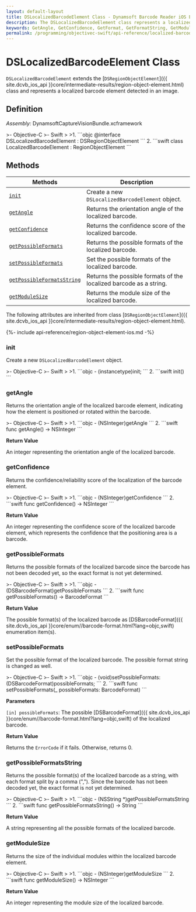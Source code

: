 ```yaml
---
layout: default-layout
title: DSLocalizedBarcodeElement Class - Dynamsoft Barcode Reader iOS Edition
description: The DSLocalizedBarcodeElement class represents a localized barcode element detected in an image. It is inherited from DSRegionObjectElement class.
keywords: GetAngle, GetConfidence, GetFormat, GetFormatString, GetModuleSize, DSLocalizedBarcodeElement, api reference
permalink: /programming/objectivec-swift/api-reference/localized-barcode-element.html
---
```


# DSLocalizedBarcodeElement Class

`DSLocalizedBarcodeElement` extends the [`DSRegionObjectElement`]({{ site.dcvb_ios_api }}core/intermediate-results/region-object-element.html) class and represents a localized barcode element detected in an image.

## Definition

*Assembly:* DynamsoftCaptureVisionBundle.xcframework

<div class="sample-code-prefix"></div>
>- Objective-C
>- Swift
>
>1. 
```objc
@interface DSLocalizedBarcodeElement : DSRegionObjectElement
```
2. 
```swift
class LocalizedBarcodeElement : RegionObjectElement
```

## Methods

| Methods | Description |
| ------- | ----------- |
| [`init`](#init) | Create a new `DSLocalizedBarcodeElement` object. |
| [`getAngle`](#getangle) | Returns the orientation angle of the localized barcode. |
| [`getConfidence`](#getconfidence) | Returns the confidence score of the localized barcode. |
| [`getPossibleFormats`](#getpossibleformats) | Returns the possible formats of the localized barcode. |
| [`setPossibleFormats`](#setpossibleformats) | Set the possible formats of the localized barcode. |
| [`getPossibleFormatsString`](#getpossibleformatsstring) | Returns the possible formats of the localized barcode as a string. |
| [`getModuleSize`](#getmodulesize) | Returns the module size of the localized barcode. |

The following attributes are inherited from class [`DSRegionObjectElement`]({{ site.dcvb_ios_api }}core/intermediate-results/region-object-element.html).

{%- include api-reference/region-object-element-ios.md -%}

### init

Create a new `DSLocalizedBarcodeElement` object.

<div class="sample-code-prefix"></div>
>- Objective-C
>- Swift
>
>1. 
```objc
- (instancetype)init;
```
2. 
```swift
init()
```

### getAngle

Returns the orientation angle of the localized barcode element, indicating how the element is positioned or rotated within the barcode.

<div class="sample-code-prefix"></div>
>- Objective-C
>- Swift
>
>1. 
```objc
- (NSInteger)getAngle
```
2. 
```swift
func getAngle() -> NSInteger
```

**Return Value**

An integer representing the orientation angle of the localized barcode.

### getConfidence

Returns the confidence/reliability score of the localization of the barcode element.

<div class="sample-code-prefix"></div>
>- Objective-C
>- Swift
>
>1. 
```objc
- (NSInteger)getConfidence
```
2. 
```swift
func getConfidence() -> NSInteger
```

**Return Value**

An integer representing the confidence score of the localized barcode element, which represents the confidence that the positioning area is a barcode.

### getPossibleFormats

Returns the possible formats of the localized barcode since the barcode has not been decoded yet, so the exact format is not yet determined.

<div class="sample-code-prefix"></div>
>- Objective-C
>- Swift
>
>1. 
```objc
- (DSBarcodeFormat)getPossibleFormats
```
2. 
```swift
func getPossibleFormats() -> BarcodeFormat
```

**Return Value**

The possible format(s) of the localized barcode as [DSBarcodeFormat]({{ site.dcvb_ios_api }}core/enum//barcode-format.html?lang=objc,swift) enumeration item(s).


### setPossibleFormats

Set the possible format of the localized barcode. The possible format string is changed as well.

<div class="sample-code-prefix"></div>
>- Objective-C
>- Swift
>
>1. 
```objc
- (void)setPossibleFormats:(DSBarcodeFormat)possibleFormats;
```
2. 
```swift
func setPossibleFormats(_ possibleFormats: BarcodeFormat)
```

**Parameters**

`[in] possibleFormats`: The possible [DSBarcodeFormat]({{ site.dcvb_ios_api }}core/enum//barcode-format.html?lang=objc,swift) of the localized barcode.

**Return Value**

Returns the `ErrorCode` if it fails. Otherwise, returns 0.

### getPossibleFormatsString

Returns the possible format(s) of the localized barcode as a string, with each format split by a comma (","). Since the barcode has not been decoded yet, the exact format is not yet determined.

<div class="sample-code-prefix"></div>
>- Objective-C
>- Swift
>
>1. 
```objc
- (NSString *)getPossibleFormatsString
```
2. 
```swift
func getPossibleFormatsString() -> String
```

**Return Value**

A string representing all the possible formats of the localized barcode.

### getModuleSize

Returns the size of the individual modules within the localized barcode element.

<div class="sample-code-prefix"></div>
>- Objective-C
>- Swift
>
>1. 
```objc
- (NSInteger)getModuleSize
```
2. 
```swift
func getModuleSize() -> NSInteger
```

**Return Value**

An integer representing the module size of the localized barcode.
